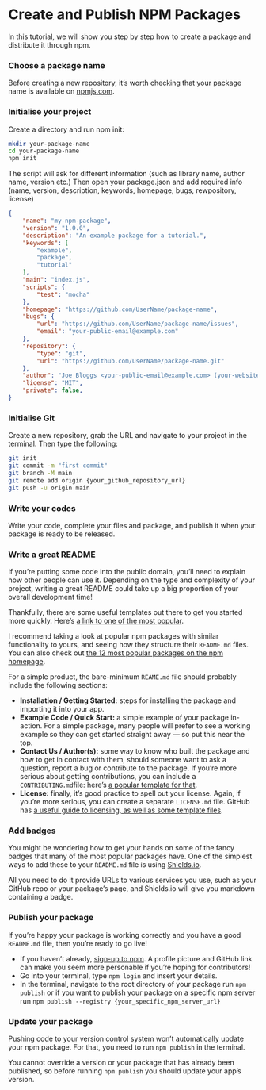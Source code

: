
# Create and Publish NPM Packages
In this tutorial, we will show you step by step how to create a package and distribute it through npm.
  

### Choose a package name
Before creating a new repository, it’s worth checking that your package name is available on [npmjs.com](http://npmjs.com/).

### Initialise your project
Create a directory and run npm init:
```bash
mkdir your-package-name
cd your-package-name
npm init
```

The script will ask for different information (such as library name, author name, version etc.)
Then open your package.json
and add required info (name, version, description, keywords, homepage, bugs, rewpository, license)

```json
{
	"name": "my-npm-package",
	"version": "1.0.0",
	"description": "An example package for a tutorial.",
	"keywords": [
		"example",
		"package",
		"tutorial"
	],
	"main": "index.js",
	"scripts": {
		"test": "mocha"
	},
	"homepage": "https://github.com/UserName/package-name",
	"bugs": {
		"url": "https://github.com/UserName/package-name/issues",
		"email": "your-public-email@example.com"
	},
	"repository": {
		"type": "git",
		"url": "https://github.com/UserName/package-name.git"
	},
	"author": "Joe Bloggs <your-public-email@example.com> (your-website.com)",
	"license": "MIT",
	"private": false,
}
```

  
### Initialise Git
Create a new repository, grab the URL and navigate to your project in the terminal. Then type the following:
```bash
git init
git commit -m "first commit"
git branch -M main
git remote add origin {your_github_repository_url}
git push -u origin main
```
  
### Write your codes
Write your code, complete your files and package, and publish it when your package is ready to be released.

### Write a great README
If you’re putting some code into the public domain, you’ll need to explain how other people can use it. Depending on the type and complexity of your project, writing a great README could take up a big proportion of your overall development time!

Thankfully, there are some useful templates out there to get you started more quickly. Here’s  [a link to one of the most popular](https://gist.github.com/PurpleBooth/109311bb0361f32d87a2).

I recommend taking a look at popular npm packages with similar functionality to yours, and seeing how they structure their  `README.md`  files. You can also check out  [the 12 most popular packages on the npm homepage](https://www.npmjs.com/).

For a simple product, the bare-minimum  `REAME.md`  file should probably include the following sections:

-   **Installation / Getting Started:**  steps for installing the package and importing it into your app.
-   **Example Code / Quick Start:** a simple example of your package in-action. For a simple package, many people will prefer to see a working example so they can get started straight away — so put this near the top.
-   **Contact Us / Author(s):** some way to know who built the package and how to get in contact with them, should someone want to ask a question, report a bug or contribute to the package. If you’re more serious about getting contributions, you can include a  `CONTRIBUTING.md`file: here’s  [a popular template for that](https://www.contributor-covenant.org/version/1/4/code-of-conduct.html).
-   **License:**  finally, it’s good practice to spell out your license. Again, if you’re more serious, you can create a separate  `LICENSE.md`  file. GitHub has  [a useful guide to licensing, as well as some template files](https://help.github.com/en/articles/licensing-a-repository).

### Add badges
You might be wondering how to get your hands on some of the fancy badges that many of the most popular packages have.
One of the simplest ways to add these to your  `README.md`  file is using  [Shields.io](https://shields.io/).

All you need to do it provide URLs to various services you use, such as your GitHub repo or your package’s page, and Shields.io will give you markdown containing a badge.

### Publish your package
If you’re happy your package is working correctly and you have a good  `README.md`  file, then you’re ready to go live!

-   If you haven’t already,  [sign-up to npm](https://www.npmjs.com/). A profile picture and GitHub link can make you seem more personable if you’re hoping for contributors!
-   Go into your terminal, type  `npm login`  and insert your details.
-   In the terminal, navigate to the root directory of your package run  `npm publish` or if you want to publish your package on a specific npm server run   `npm publish --registry {your_specific_npm_server_url}`
 
### Update your package
Pushing code to your version control system won’t automatically update your npm package. For that, you need to run  `npm publish`  in the terminal.

You cannot override a version or your package that has already been published, so before running  `npm publish`  you should update your app’s version.